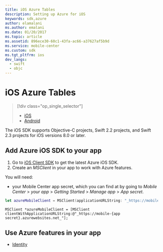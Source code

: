 ```yaml
---
title: iOS Azure Tables
description: Setting up Azure for iOS
keywords: sdk,azure
author: elamalani
ms.author: emalani
ms.date: 01/20/2017
ms.topic: article
ms.assetid: 896ece30-60c1-43fa-ac66-a37627af5b9d
ms.service: mobile-center
ms.custom: sdk
ms.tgt_pltfrm: ios
dev_langs:
  - swift
  - objc
---
```


# iOS Azure Tables

> [!div class="op_single_selector"]
> * [iOS](ios.md)
> * [Android](android.md)

The iOS SDK supports Objective-C projects, Swift 2.2 projects, and Swift 2.3 projects for iOS versions 8.0 or later.

## Add Azure iOS SDK to your app
1. Go to [iOS Client SDK] to get the latest Azure iOS SDK.
2. Create an _MSClient_ in your app to work with Azure features.

You will need:
* your Mobile Center app secret, which you can find at by going to _Mobile Center_ > _your app_ > _Getting Started_ > _Manage app_ > _App secret_.

```swift
let azureMobileClient = MSClient(applicationURLString: "_https://mobile-{app secret}.azurewebsites.net_")
```
```objc
MSClient *azureMobileClient = [MSClient clientWithApplicationURLString:@"_https://mobile-{app secret}.azurewebsites.net_"];
```


## Use Azure features in your app
* [Identity]

[iOS Client SDK]: https://github.com/Azure/azure-mobile-apps-ios-client/blob/master/README.md#ios-client-sdk
[Identity]: /sdk/iOS/azure/identity/
